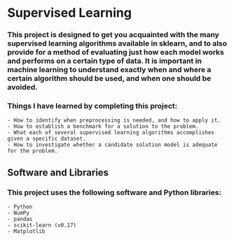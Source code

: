 # Supervised Learning

### This project is designed to get you acquainted with the many supervised learning algorithms available in sklearn, and to also provide for a method of evaluating just how each model works and performs on a certain type of data. It is important in machine learning to understand exactly when and where a certain algorithm should be used, and when one should be avoided.
	

### Things I have learned by completing this project:
	

	- How to identify when preprocessing is needed, and how to apply it.
	- How to establish a benchmark for a solution to the problem.
	- What each of several supervised learning algorithms accomplishes given a specific dataset.
	- How to investigate whether a candidate solution model is adequate for the problem.
	

## Software and Libraries
### This project uses the following software and Python libraries:
	

	- Python
	- NumPy
	- pandas
	- scikit-learn (v0.17)
	- Matplotlib

